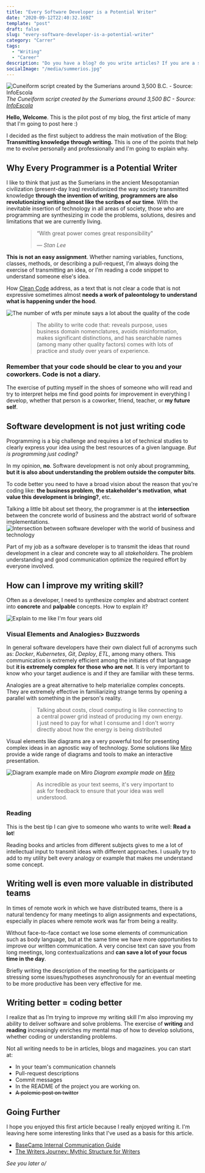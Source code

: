 ```yaml
---
title: "Every Software Developer is a Potential Writer"
date: "2020-09-12T22:40:32.169Z"
template: "post"
draft: false
slug: "every-software-developer-is-a-potential-writer"
category: "Carrer"
tags:
  - "Writing"
  - "Career"
description: "Do you have a blog? do you write articles? If you are a software developer I think you have a strong potential to be a good writer."
socialImage: "/media/summerios.jpg"
---
```


![Cuneiform script created by the Sumerians around 3,500 B.C. - Source: InfoEscola](/media/summerios.jpg)
*The Cuneiform script created by the Sumerians around 3,500 BC - Source: [InfoEscola](https://www.infoescola.com/historia/sumerios/)*

**Hello, Welcome**. This is the pilot post of my blog, the first article of many that I'm going to post here :)

I decided as the first subject to address the main motivation of the Blog: **Transmitting knowledge through writing.** This is one of the points that help me to evolve personally and professionally and I'm going to explain why.

## Why Every Programmer is a Potential Writer

I like to think that just as the Sumerians in the ancient Mesopotamian civilization (present-day Iraq) revolutionized the way society transmitted knowledge **through the invention of writing**, **programmers are also revolutionizing writing almost like the scribes of our time**. With the inevitable insertion of technology in all areas of society, those who are programming are synthesizing in code the problems, solutions, desires and limitations that we are currently living.

<figure>
	<blockquote>
		<p>“With great power comes great responsibility"</p>
		<footer>
			<cite>— Stan Lee</cite>
		</footer>
	</blockquote>
</figure>

**This is not an easy assignment**. Whether naming variables, functions, classes, methods, or describing a pull-request, I'm always doing the exercise of transmitting an idea, or I'm reading a code snippet to understand someone else's idea.

How [Clean Code](https://www.amazon.com/Clean-Code-Handbook-Software-Craftsmanship-ebook/dp/B001GSTOAM/ref=asc_df_B001GSTOAM/?tag=googleshopp00-20&linkCode=df0&hvadid=379765265654&hvpos=&hvnetw=g&hvrand=2551010271922584819&hvpone=&hvptwo=&hvqmt=&hvdev=c&hvdvcmdl=&hvlocint=&hvlocphy=1001773&hvtargid=pla-406130706465&psc=1) address, as a text that is not clear a code that is not expressive sometimes almost **needs a work of paleontology to understand what is happening under the hood**.

![The number of wtfs per minute says a lot about the quality of the code](/media/wtfm.jpg)

<figure>
	<blockquote>
		<p>The ability to write code that: reveals purpose, uses business domain nomenclatures, avoids misinformation, makes significant distinctions, and has searchable names (among many other quality factors) comes with lots of practice and study over years of experience.</p>
	</blockquote>
</figure>

### Remember that your code should be clear to you and your coworkers. Code is not a diary.

The exercise of putting myself in the shoes of someone who will read and try to interpret helps me find good points for improvement in everything I develop, whether that person is a coworker, friend, teacher, or **my future self**.
## Software development is not just writing code

Programming is a big challenge and requires a lot of technical studies to clearly express your idea using the best resources of a given language. *But is programming just coding?*

In my opinion, **no**. Software development is not only about programming, **but it is also about understanding the problem outside the computer bits**. 

To code better you need to have a broad vision about the reason that you're coding like: **the business problem**, **the stakeholder's motivation**, **what value this development is bringing?**, etc.

Talking a little bit about set theory, the programmer is at the **intersection** between the concrete world of business and the abstract world of software implementations.
![Intersection between software developer with the world of business and technology](/media/developer-intersection.png)

Part of my job as a software developer is to transmit the ideas that round development in a clear and concrete way to all *stakeholders*. The problem understanding and good communication optimize the required effort by everyone involved.

## How can I improve my writing skill?

Often as a developer, I need to synthesize complex and abstract content into **concrete** and **palpable** concepts. How to explain it?

![Explain to me like I'm four years old](https://media.giphy.com/media/nuuS1IlKqd2dq/giphy.gif)

### Visual Elements and Analogies> Buzzwords

In general software developers have their own dialect full of acronyms such as: *Docker*, *Kubernetes*, *Git*, *Deploy*, *ETL*, among many others. This communication is extremely efficient among the initiates of that language but **it is extremely complex for those who are not**. It is very important to know who your target audience is and if they are familiar with these terms.

Analogies are a great alternative to help materialize complex concepts. They are extremely effective in familiarizing strange terms by opening a parallel with something in the person's reality.

<figure>
	<blockquote>
		<p>Talking about costs, cloud computing is like connecting to a central power grid instead of producing my own energy. I just need to pay for what I consume and I don't worry directly about how the energy is being distributed</p>
	</blockquote>
</figure>

Visual elements like diagrams are a very powerful tool for presenting complex ideas in an agnostic way of technology. Some solutions like [Miro](https://miro.com/) provide a wide range of diagrams and tools to make an interactive presentation.

![Diagram example made on Miro](/media/flow.png)
*Diagram example made on [Miro](https://miro.com)*

<figure>
	<blockquote>
		<p>As incredible as your text seems, it's very important to ask for feedback to ensure that your idea was well understood.</p>
	</blockquote>
</figure>

### Reading

This is the best tip I can give to someone who wants to write well: **Read a lot**! 

Reading books and articles from different subjects gives to me a lot of intellectual input to transmit ideas with different approaches. I usually try to add to my utility belt every analogy or example that makes me understand some concept.
## Writing well is even more valuable in distributed teams

In times of remote work in which we have distributed teams, there is a natural tendency for many meetings to align assignments and expectations, especially in places where remote work was far from being a reality.

Without face-to-face contact we lose some elements of communication such as body language, but at the same time we have more opportunities to improve our written communication. A very concise text can save you from long meetings, long contextualizations and **can save a lot of your focus time in the day**.

Briefly writing the description of the meeting for the participants or stressing some issues/hypotheses asynchronously for an eventual meeting to be more productive has been very effective for me.
## Writing better = coding better

I realize that as I’m trying to improve my writing skill I'm also improving my ability to deliver software and solve problems. The exercise of **writing** and **reading** increasingly enriches my mental map of how to develop solutions, whether coding or understanding problems.

Not all writing needs to be in articles, blogs and magazines. you can start at:
* In your team's communication channels
* Pull-request descriptions 
* Commit messages
* In the README of the project you are working on.
* ~~A polemic post on twitter~~

## Going Further

I hope you enjoyed this first article because I really enjoyed writing it. I'm leaving here some interesting links that I've used as a basis for this article. 

* [BaseCamp Internal Communication Guide](https://basecamp.com/guides/how-we-communicate)
* [The Writers Journey: Mythic Structure for Writers](https://www.amazon.com/Writers-Journey-Mythic-Structure-3rd/dp/193290736X)

*See you later o/*
